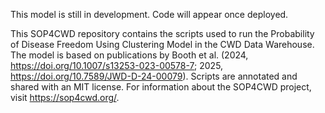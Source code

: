 This model is still in development. Code will appear once deployed.

This SOP4CWD repository contains the scripts used to run the Probability of Disease Freedom Using Clustering Model in the CWD Data Warehouse. The model is based on publications by Booth et al. (2024, https://doi.org/10.1007/s13253-023-00578-7; 2025, https://doi.org/10.7589/JWD-D-24-00079). Scripts are annotated and shared with an MIT license. For information about the SOP4CWD project, visit https://sop4cwd.org/.
